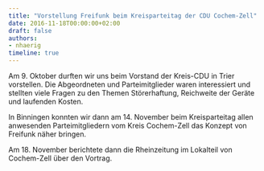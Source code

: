 ```yaml
---
title: "Vorstellung Freifunk beim Kreisparteitag der CDU Cochem-Zell"
date: 2016-11-18T00:00:00+02:00
draft: false
authors:
- nhaerig
timeline: true
---
```


Am 9. Oktober durften wir uns beim Vorstand der Kreis-CDU in Trier vorstellen. Die Abgeordneten und Parteimitglieder waren interessiert und stellten viele Fragen zu den Themen Störerhaftung, Reichweite der Geräte und laufenden Kosten.

In Binningen konnten wir dann am 14. November beim Kreisparteitag allen anwesenden Parteimitgliedern vom Kreis Cochem-Zell das Konzept von Freifunk näher bringen.

Am 18. November berichtete dann die Rheinzeitung im Lokalteil von Cochem-Zell über den Vortrag.
